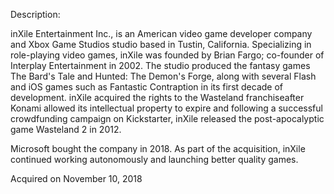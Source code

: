 Description:

inXile Entertainment Inc., is an American video game developer company and Xbox Game Studios studio based in Tustin, California. Specializing in role-playing video games, inXile was founded by Brian Fargo; co-founder of Interplay Entertainment in 2002. The studio produced the fantasy games The Bard's Tale and Hunted: The Demon's Forge, along with several Flash and iOS games such as Fantastic Contraption in its first decade of development. inXile acquired the rights to the Wasteland franchiseafter Konami allowed its intellectual property to expire and following a successful crowdfunding campaign on Kickstarter, inXile released the post-apocalyptic game Wasteland 2 in 2012.

Microsoft bought the company in 2018. As part of the acquisition, inXile continued working autonomously and launching better quality games.

Acquired on November 10, 2018